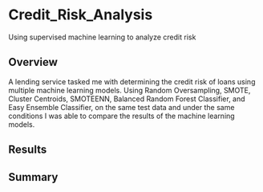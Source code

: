# Credit_Risk_Analysis
Using supervised machine learning to analyze credit risk

## Overview
A lending service tasked me with determining the credit risk of loans using multiple machine learning models. Using Random Oversampling, SMOTE, Cluster Centroids, SMOTEENN, Balanced Random Forest Classifier, and Easy Ensemble Classifier, on the same test data and under the same conditions I was able to compare the results of the machine learning models. 

## Results


## Summary
